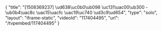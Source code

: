 {
    "title": "[1508369237] \ud638\uc0b0\ub098 \uc131\uac00\ub300 - \ub0b4\uac8c \uac15\uacfc \uac19\uc740 \ud3c9\ud654",
    "type": "solo",
    "layout": "iframe-static",
    "videoId": "117404495",
    "url": "\/tvpembed\/117404495"
}